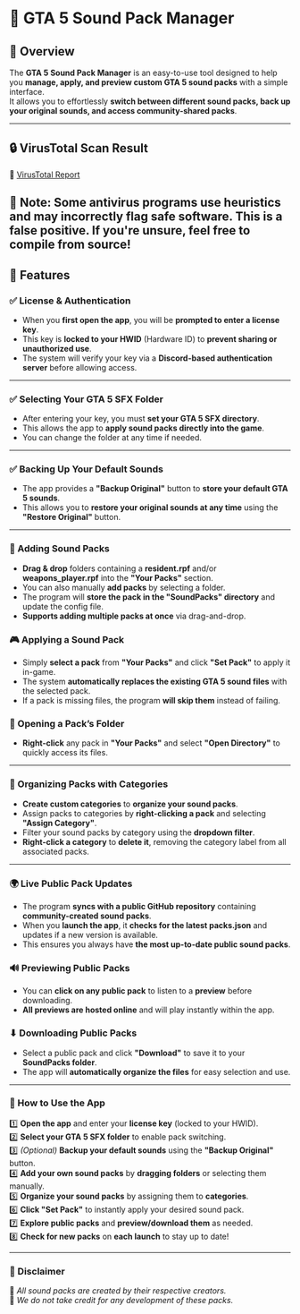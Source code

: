 # 🎵 GTA 5 Sound Pack Manager  

## 🔹 Overview  
The **GTA 5 Sound Pack Manager** is an easy-to-use tool designed to help you **manage, apply, and preview custom GTA 5 sound packs** with a simple interface.  
It allows you to effortlessly **switch between different sound packs, back up your original sounds, and access community-shared packs**.

---

## 🔒 VirusTotal Scan Result

🔗 [VirusTotal Report](https://www.virustotal.com/gui/file/1cd0c2d44ce4a0b2a7596a8bc8e5e9ee65c65ddb10318ee0ccc9984bdda71f62?nocache=1)

📌 **Note:** Some antivirus programs use heuristics and may incorrectly flag safe software. This is a **false positive**. If you're unsure, feel free to compile from source!
---

## 🔹 Features  

### ✅ License & Authentication  
- When you **first open the app**, you will be **prompted to enter a license key**.  
- This key is **locked to your HWID** (Hardware ID) to **prevent sharing or unauthorized use**.  
- The system will verify your key via a **Discord-based authentication server** before allowing access.  

---

### ✅ Selecting Your GTA 5 SFX Folder  
- After entering your key, you must **set your GTA 5 SFX directory**.  
- This allows the app to **apply sound packs directly into the game**.  
- You can change the folder at any time if needed.  

---

### ✅ Backing Up Your Default Sounds  
- The app provides a **"Backup Original"** button to **store your default GTA 5 sounds**.  
- This allows you to **restore your original sounds at any time** using the **"Restore Original"** button.  

---

### 🎵 Adding Sound Packs  
- **Drag & drop** folders containing a **resident.rpf** and/or **weapons_player.rpf** into the **"Your Packs"** section.  
- You can also manually **add packs** by selecting a folder.  
- The program will **store the pack in the "SoundPacks" directory** and update the config file.  
- **Supports adding multiple packs at once** via drag-and-drop.  

### 🎮 Applying a Sound Pack  
- Simply **select a pack** from **"Your Packs"** and click **"Set Pack"** to apply it in-game.  
- The system **automatically replaces the existing GTA 5 sound files** with the selected pack.  
- If a pack is missing files, the program **will skip them** instead of failing.  

### 📂 Opening a Pack’s Folder  
- **Right-click** any pack in **"Your Packs"** and select **"Open Directory"** to quickly access its files.  

---

### 📁 Organizing Packs with Categories  
- **Create custom categories** to **organize your sound packs**.  
- Assign packs to categories by **right-clicking a pack** and selecting **"Assign Category"**.  
- Filter your sound packs by category using the **dropdown filter**.  
- **Right-click a category** to **delete it**, removing the category label from all associated packs.  

---

### 🌍 Live Public Pack Updates  
- The program **syncs with a public GitHub repository** containing **community-created sound packs**.  
- When you **launch the app**, it **checks for the latest packs.json** and updates if a new version is available.  
- This ensures you always have **the most up-to-date public sound packs**.  

### 🔊 Previewing Public Packs  
- You can **click on any public pack** to listen to a **preview** before downloading.  
- **All previews are hosted online** and will play instantly within the app.  

### ⬇ Downloading Public Packs  
- Select a public pack and click **"Download"** to save it to your **SoundPacks folder**.  
- The app will **automatically organize the files** for easy selection and use.  

---

### 📜 How to Use the App  

1️⃣ **Open the app** and enter your **license key** (locked to your HWID).  
2️⃣ **Select your GTA 5 SFX folder** to enable pack switching.  
3️⃣ *(Optional)* **Backup your default sounds** using the **"Backup Original"** button.  
4️⃣ **Add your own sound packs** by **dragging folders** or selecting them manually.  
5️⃣ **Organize your sound packs** by assigning them to **categories**.  
6️⃣ **Click "Set Pack"** to instantly apply your desired sound pack.  
7️⃣ **Explore public packs** and **preview/download them** as needed.  
8️⃣ **Check for new packs** on **each launch** to stay up to date!  

---

### 📢 Disclaimer  
📌 *All sound packs are created by their respective creators.*  
📌 *We do not take credit for any development of these packs.*  
